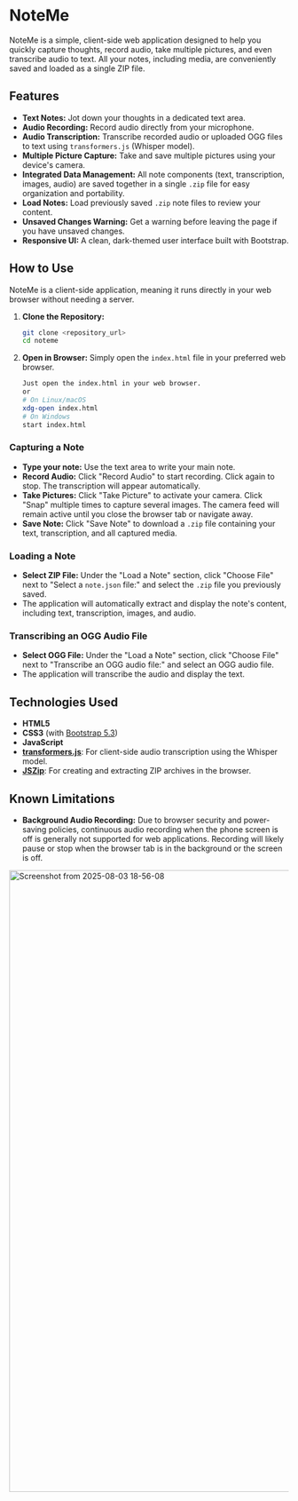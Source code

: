 # NoteMe

NoteMe is a simple, client-side web application designed to help you quickly capture thoughts, record audio, take multiple pictures, and even transcribe audio to text. All your notes, including media, are conveniently saved and loaded as a single ZIP file.

## Features

-   **Text Notes:** Jot down your thoughts in a dedicated text area.
-   **Audio Recording:** Record audio directly from your microphone.
-   **Audio Transcription:** Transcribe recorded audio or uploaded OGG files to text using `transformers.js` (Whisper model).
-   **Multiple Picture Capture:** Take and save multiple pictures using your device's camera.
-   **Integrated Data Management:** All note components (text, transcription, images, audio) are saved together in a single `.zip` file for easy organization and portability.
-   **Load Notes:** Load previously saved `.zip` note files to review your content.
-   **Unsaved Changes Warning:** Get a warning before leaving the page if you have unsaved changes.
-   **Responsive UI:** A clean, dark-themed user interface built with Bootstrap.

## How to Use

NoteMe is a client-side application, meaning it runs directly in your web browser without needing a server.

1.  **Clone the Repository:**
    ```bash
    git clone <repository_url>
    cd noteme
    ```
2.  **Open in Browser:** Simply open the `index.html` file in your preferred web browser.
    ```bash
    Just open the index.html in your web browser.
    or
    # On Linux/macOS
    xdg-open index.html
    # On Windows
    start index.html
    ```

### Capturing a Note

-   **Type your note:** Use the text area to write your main note.
-   **Record Audio:** Click "Record Audio" to start recording. Click again to stop. The transcription will appear automatically.
-   **Take Pictures:** Click "Take Picture" to activate your camera. Click "Snap" multiple times to capture several images. The camera feed will remain active until you close the browser tab or navigate away.
-   **Save Note:** Click "Save Note" to download a `.zip` file containing your text, transcription, and all captured media.

### Loading a Note

-   **Select ZIP File:** Under the "Load a Note" section, click "Choose File" next to "Select a `note.json` file:" and select the `.zip` file you previously saved.
-   The application will automatically extract and display the note's content, including text, transcription, images, and audio.

### Transcribing an OGG Audio File

-   **Select OGG File:** Under the "Load a Note" section, click "Choose File" next to "Transcribe an OGG audio file:" and select an OGG audio file.
-   The application will transcribe the audio and display the text.

## Technologies Used

-   **HTML5**
-   **CSS3** (with [Bootstrap 5.3](https://getbootstrap.com/))
-   **JavaScript**
-   **[transformers.js](https://huggingface.co/docs/transformers.js/index)**: For client-side audio transcription using the Whisper model.
-   **[JSZip](https://stuk.github.io/jszip/)**: For creating and extracting ZIP archives in the browser.

## Known Limitations

-   **Background Audio Recording:** Due to browser security and power-saving policies, continuous audio recording when the phone screen is off is generally not supported for web applications. Recording will likely pause or stop when the browser tab is in the background or the screen is off.

 <img width="1053" height="1120" alt="Screenshot from 2025-08-03 18-56-08" src="https://github.com/user-attachments/assets/f0339ef9-60c9-4889-93e8-285a818130d6" />


